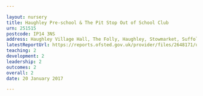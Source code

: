```yaml
---

layout: nursery
title: Haughley Pre-school & The Pit Stop Out of School Club
urn: 251515
postcode: IP14 3NS
address: Haughley Village Hall, The Folly, Haughley, Stowmarket, Suffolk, IP14 3NS
latestReportUrl: https://reports.ofsted.gov.uk/provider/files/2648171/urn/251515.pdf
teaching: 2
development: 2
leadership: 2
outcomes: 2
overall: 2
date: 20 January 2017

---
```

